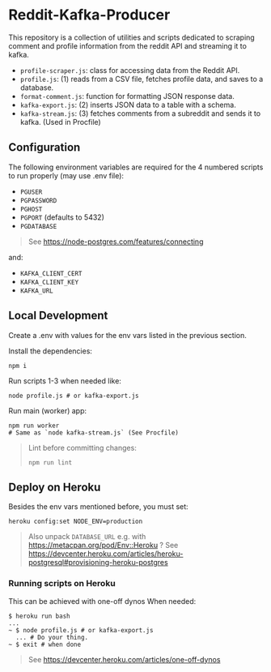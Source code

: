 # Reddit-Kafka-Producer

This repository is a collection of utilities and scripts dedicated to scraping comment and profile information from the reddit API and streaming it to kafka.

- `profile-scraper.js`: class for accessing data from the Reddit API.
- `profile.js`: (1) reads from a CSV file, fetches profile data, and saves to a database.
- `format-comment.js`: function for formatting JSON response data.
- `kafka-export.js`: (2) inserts JSON data to a table with a schema.
- `kafka-stream.js`: (3) fetches comments from a subreddit and sends it to kafka. (Used in Procfile)

## Configuration

The following environment variables are required for the 4 numbered scripts to run
properly (may use .env file):

- `PGUSER`
- `PGPASSWORD`
- `PGHOST`
- `PGPORT` (defaults to 5432)
- `PGDATABASE`

> See https://node-postgres.com/features/connecting

and:

- `KAFKA_CLIENT_CERT`
- `KAFKA_CLIENT_KEY`
- `KAFKA_URL`

## Local Development

Create a .env with values for the env vars listed in the previous section.

Install the dependencies:

```console
npm i
```

Run scripts 1-3 when needed like:

```console
node profile.js # or kafka-export.js
```

Run main (worker) app:

```console
npm run worker
# Same as `node kafka-stream.js` (See Procfile)
```

> Lint before committing changes:
> 
> ```console
> npm run lint
> ```

## Deploy on Heroku

Besides the env vars mentioned before, you must set:

```console
heroku config:set NODE_ENV=production
```

> Also unpack `DATABASE_URL` e.g. with https://metacpan.org/pod/Env::Heroku ?
  See https://devcenter.heroku.com/articles/heroku-postgresql#provisioning-heroku-postgres

### Running scripts on Heroku
This can be achieved with one-off dynos When needed:

```console
$ heroku run bash
...
~ $ node profile.js # or kafka-export.js
  ... # Do your thing.
~ $ exit # when done
```

> See https://devcenter.heroku.com/articles/one-off-dynos
